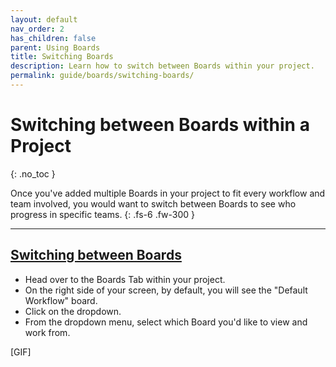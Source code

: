 ```yaml
---
layout: default
nav_order: 2
has_children: false
parent: Using Boards
title: Switching Boards
description: Learn how to switch between Boards within your project.
permalink: guide/boards/switching-boards/
---
```

# Switching between Boards within a Project
{: .no_toc }

Once you've added multiple Boards in your project to fit every workflow and team involved, you would want to switch between Boards to see who progress in specific teams.
{: .fs-6 .fw-300 }

---

## <u>Switching between Boards</u>

- Head over to the Boards Tab within your project.
- On the right side of your screen, by default, you will see the "Default Workflow" board.
- Click on the dropdown. 
- From the dropdown menu, select which Board you'd like to view and work from.

[GIF]
